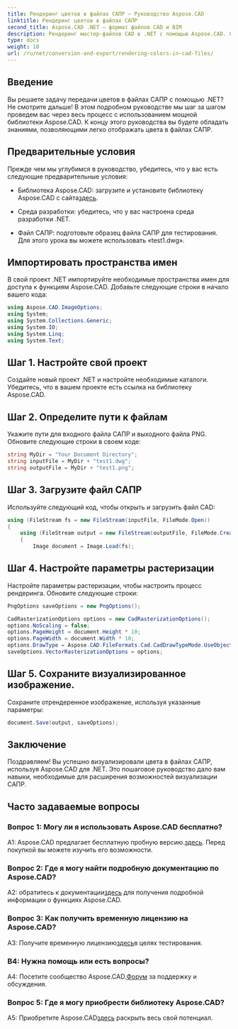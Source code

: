 ```yaml
---
title: Рендеринг цветов в файлах САПР — Руководство Aspose.CAD
linktitle: Рендеринг цветов в файлах САПР
second_title: Aspose.CAD .NET — формат файлов CAD и BIM
description: Рендеринг мастер-файлов CAD в .NET с помощью Aspose.CAD. Следуйте нашему пошаговому руководству, чтобы получить яркие цвета.
type: docs
weight: 10
url: /ru/net/conversion-and-export/rendering-colors-in-cad-files/
---
```

## Введение

Вы решаете задачу передачи цветов в файлах САПР с помощью .NET? Не смотрите дальше! В этом подробном руководстве мы шаг за шагом проведем вас через весь процесс с использованием мощной библиотеки Aspose.CAD. К концу этого руководства вы будете обладать знаниями, позволяющими легко отображать цвета в файлах САПР.

## Предварительные условия

Прежде чем мы углубимся в руководство, убедитесь, что у вас есть следующие предварительные условия:

- Библиотека Aspose.CAD: загрузите и установите библиотеку Aspose.CAD с сайта[здесь](https://releases.aspose.com/cad/net/).

- Среда разработки: убедитесь, что у вас настроена среда разработки .NET.

- Файл САПР: подготовьте образец файла САПР для тестирования. Для этого урока вы можете использовать «test1.dwg».

## Импортировать пространства имен

В свой проект .NET импортируйте необходимые пространства имен для доступа к функциям Aspose.CAD. Добавьте следующие строки в начало вашего кода:

```csharp
using Aspose.CAD.ImageOptions;
using System;
using System.Collections.Generic;
using System.IO;
using System.Linq;
using System.Text;
```

## Шаг 1. Настройте свой проект

Создайте новый проект .NET и настройте необходимые каталоги. Убедитесь, что в вашем проекте есть ссылка на библиотеку Aspose.CAD.

## Шаг 2. Определите пути к файлам

Укажите пути для входного файла САПР и выходного файла PNG. Обновите следующие строки в своем коде:

```csharp
string MyDir = "Your Document Directory";
string inputFile = MyDir + "test1.dwg";
string outputFile = MyDir + "test1.png";
```

## Шаг 3. Загрузите файл САПР

Используйте следующий код, чтобы открыть и загрузить файл CAD:

```csharp
using (FileStream fs = new FileStream(inputFile, FileMode.Open))
{
    using (FileStream output = new FileStream(outputFile, FileMode.Create))
    {
        Image document = Image.Load(fs);
```

## Шаг 4. Настройте параметры растеризации

Настройте параметры растеризации, чтобы настроить процесс рендеринга. Обновите следующие строки:

```csharp
PngOptions saveOptions = new PngOptions();

CadRasterizationOptions options = new CadRasterizationOptions();
options.NoScaling = false;
options.PageHeight = document.Height * 10;
options.PageWidth = document.Width * 10;
options.DrawType = Aspose.CAD.FileFormats.Cad.CadDrawTypeMode.UseObjectColor;
saveOptions.VectorRasterizationOptions = options;
```

## Шаг 5. Сохраните визуализированное изображение.

Сохраните отрендеренное изображение, используя указанные параметры:

```csharp
document.Save(output, saveOptions);
```

## Заключение

Поздравляем! Вы успешно визуализировали цвета в файлах САПР, используя Aspose.CAD для .NET. Это пошаговое руководство дало вам навыки, необходимые для расширения возможностей визуализации САПР.

## Часто задаваемые вопросы

### Вопрос 1: Могу ли я использовать Aspose.CAD бесплатно?

 A1: Aspose.CAD предлагает бесплатную пробную версию.[здесь](https://releases.aspose.com/). Перед покупкой вы можете изучить его возможности.

### Вопрос 2: Где я могу найти подробную документацию по Aspose.CAD?

 A2: обратитесь к документации[здесь](https://reference.aspose.com/cad/net/) для получения подробной информации о функциях Aspose.CAD.

### Вопрос 3: Как получить временную лицензию на Aspose.CAD?

 A3: Получите временную лицензию[здесь](https://purchase.aspose.com/temporary-license/)в целях тестирования.

### В4: Нужна помощь или есть вопросы?

 A4: Посетите сообщество Aspose.CAD.[Форум](https://forum.aspose.com/c/cad/19) за поддержку и обсуждения.

### Вопрос 5: Где я могу приобрести библиотеку Aspose.CAD?

 A5: Приобретите Aspose.CAD[здесь](https://purchase.aspose.com/buy) раскрыть весь свой потенциал.